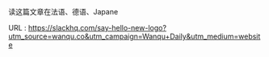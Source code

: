  
 读这篇文章在法语、德语、Japane 
   
  URL : https://slackhq.com/say-hello-new-logo?utm_source=wanqu.co&utm_campaign=Wanqu+Daily&utm_medium=website